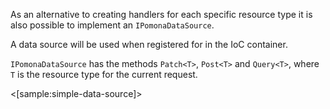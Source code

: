 <!--Title:Data source-->
<!--Url:datasource-->

As an alternative to creating handlers for each specific resource type it is also
possible to implement an `IPomonaDataSource`.

A data source will be used when registered for in the IoC container.

`IPomonaDataSource` has the methods `Patch<T>`, `Post<T>` and `Query<T>`, where `T` is the
resource type for the current request.

<[sample:simple-data-source]>
